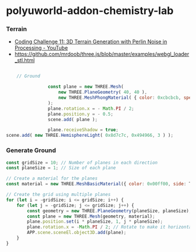 polyuworld-addon-chemistry-lab
==============================
### Terrain
- [Coding Challenge 11: 3D Terrain Generation with Perlin Noise in Processing - YouTube](https://www.youtube.com/watch?v=IKB1hWWedMk)
- https://github.com/mrdoob/three.js/blob/master/examples/webgl_loader_stl.html
```js

    // Ground

				const plane = new THREE.Mesh(
					new THREE.PlaneGeometry( 40, 40 ),
					new THREE.MeshPhongMaterial( { color: 0xcbcbcb, specular: 0x474747 } )
				);
				plane.rotation.x = - Math.PI / 2;
				plane.position.y = - 0.5;
				scene.add( plane );

				plane.receiveShadow = true;
scene.add( new THREE.HemisphereLight( 0x8d7c7c, 0x494966, 3 ) );
```

### Generate Ground
```js
const gridSize = 10; // Number of planes in each direction
const planeSize = 1; // Size of each plane

// Create a material for the planes
const material = new THREE.MeshBasicMaterial({ color: 0x00ff00, side: THREE.DoubleSide });

// Create the grid using multiple planes
for (let i = -gridSize; i <= gridSize; i++) {
    for (let j = -gridSize; j <= gridSize; j++) {
        const geometry = new THREE.PlaneGeometry(planeSize, planeSize);
        const plane = new THREE.Mesh(geometry, material);
        plane.position.set(i * planeSize, 1, j * planeSize);
        plane.rotation.x = -Math.PI / 2; // Rotate to make it horizontal
        APP.scene.sceneEl.object3D.add(plane);
    }
}
```
